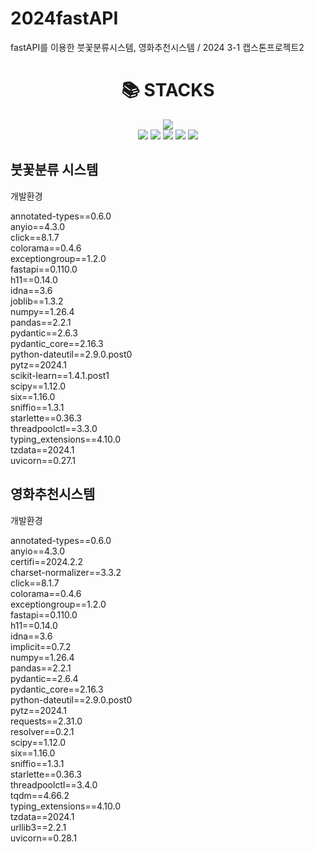 # 2024fastAPI
fastAPI를 이용한 붓꽃분류시스템, 영화추천시스템 / 2024 3-1 캡스톤프로젝트2

<div align=center><h1>📚 STACKS</h1></div>

<div align=center> 
<!--   https://simpleicons.org/
  <img src="https://img.shields.io/badge/[아이콘 검색]-[색상코드]?style=for-the-badge&logo=[아이콘 검색]&logoColor=white"> -->

  <img src="https://img.shields.io/badge/python-3776AB?style=for-the-badge&logo=python&logoColor=white">
  <br>
  <img src="https://img.shields.io/badge/html5-E34F26?style=for-the-badge&logo=html5&logoColor=white">
  <img src="https://img.shields.io/badge/javascript-F7DF1E?style=for-the-badge&logo=javascript&logoColor=black">
  <img src="https://img.shields.io/badge/css3-1572B6?style=for-the-badge&logo=css3&logoColor=white">
  <img src="https://img.shields.io/badge/github-181717?style=for-the-badge&logo=github&logoColor=white">
  <img src="https://img.shields.io/badge/fastapi-009688?style=for-the-badge&logo=fastapi&logoColor=white">
</div>


## 붓꽃분류 시스템
개발환경

annotated-types==0.6.0  
anyio==4.3.0  
click==8.1.7  
colorama==0.4.6  
exceptiongroup==1.2.0  
fastapi==0.110.0  
h11==0.14.0  
idna==3.6  
joblib==1.3.2  
numpy==1.26.4  
pandas==2.2.1  
pydantic==2.6.3  
pydantic_core==2.16.3  
python-dateutil==2.9.0.post0  
pytz==2024.1  
scikit-learn==1.4.1.post1  
scipy==1.12.0  
six==1.16.0  
sniffio==1.3.1  
starlette==0.36.3  
threadpoolctl==3.3.0  
typing_extensions==4.10.0  
tzdata==2024.1  
uvicorn==0.27.1  



## 영화추천시스템
개발환경

annotated-types==0.6.0  
anyio==4.3.0  
certifi==2024.2.2  
charset-normalizer==3.3.2  
click==8.1.7  
colorama==0.4.6  
exceptiongroup==1.2.0  
fastapi==0.110.0  
h11==0.14.0  
idna==3.6  
implicit==0.7.2  
numpy==1.26.4  
pandas==2.2.1  
pydantic==2.6.4  
pydantic_core==2.16.3  
python-dateutil==2.9.0.post0  
pytz==2024.1  
requests==2.31.0  
resolver==0.2.1  
scipy==1.12.0  
six==1.16.0  
sniffio==1.3.1  
starlette==0.36.3  
threadpoolctl==3.4.0  
tqdm==4.66.2  
typing_extensions==4.10.0  
tzdata==2024.1  
urllib3==2.2.1  
uvicorn==0.28.1  

